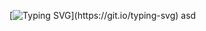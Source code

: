 [![Typing SVG](https://readme-typing-svg.herokuapp.com/?lines=FiveM+Developer;Front+End+Developer;IM+MAXI!)](https://git.io/typing-svg)
asd
<!---
soymaxi/soymaxi is a ✨ special ✨ repository because its `README.md` (this file) appears on your GitHub profile.
You can click the Preview link to take a look at your changes.
--->
